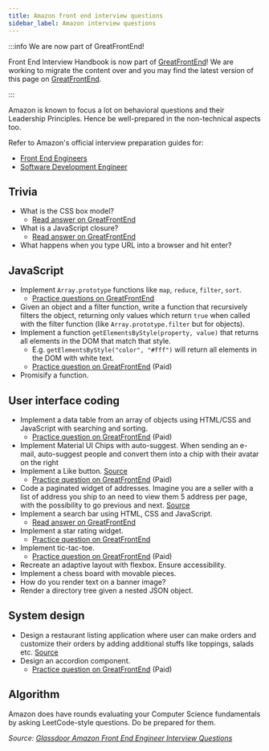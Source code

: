 ```yaml
---
title: Amazon front end interview questions
sidebar_label: Amazon interview questions
---
```


:::info We are now part of GreatFrontEnd!

Front End Interview Handbook is now part of [GreatFrontEnd](https://www.greatfrontend.com)! We are working to migrate the content over and you may find the latest version of this page on [GreatFrontEnd](https://www.greatfrontend.com/prepare).

:::

Amazon is known to focus a lot on behavioral questions and their Leadership Principles. Hence be well-prepared in the non-technical aspects too.

Refer to Amazon's official interview preparation guides for:

- [Front End Engineers](/companies/amazon.pdf)
- [Software Development Engineer](https://amazonsdeinterviewprep.splashthat.com/)

## Trivia

- What is the CSS box model?
  - [Read answer on GreatFrontEnd](https://www.greatfrontend.com/questions/quiz/explain-your-understanding-of-the-box-model-and-how-you-would-tell-the-browser-in-css-to-render-your-layout-in-different-box-models)
- What is a JavaScript closure?
  - [Read answer on GreatFrontEnd](https://www.greatfrontend.com/questions/quiz/what-is-a-closure-and-how-why-would-you-use-one)
- What happens when you type URL into a browser and hit enter?

## JavaScript

- Implement `Array.prototype` functions like `map`, `reduce`, `filter`, `sort`.
  - [Practice questions on GreatFrontEnd](https://www.greatfrontend.com/questions/js/coding/utilities)
- Given an object and a filter function, write a function that recursively filters the object, returning only values which return `true` when called with the filter function (like `Array.prototype.filter` but for objects).
- Implement a function `getElementsByStyle(property, value)` that returns all elements in the DOM that match that style.
  - E.g. `getElementsByStyle("color", "#fff")` will return all elements in the DOM with white text.
  - [Practice question on GreatFrontEnd](https://www.greatfrontend.com/questions/javascript/get-elements-by-class-name) (Paid)
- Promisify a function.

## User interface coding

- Implement a data table from an array of objects using HTML/CSS and JavaScript with searching and sorting.
  - [Practice question on GreatFrontEnd](https://www.greatfrontend.com/questions/javascript/data-selection) (Paid)
- Implement Material UI Chips with auto-suggest. When sending an e-mail, auto-suggest people and convert them into a chip with their avatar on the right
- Implement a Like button. [Source](https://leetcode.com/discuss/interview-question/1719943/Amazon-or-Phone-Screen-or-FEE-L5-or-Like-Button)
  - [Practice question on GreatFrontEnd](https://www.greatfrontend.com/questions/user-interface/like-button) (Paid)
- Code a paginated widget of addresses. Imagine you are a seller with a list of address you ship to an need to view them 5 address per page, with the possibility to go previous and next. [Source](<https://leetcode.com/discuss/interview-question/1984996/Amazon-Virtual-Onsite-April-2022-FrontEnd-Engineer-II-(L5)Vancouver-Offer>)
- Implement a search bar using HTML, CSS and JavaScript.
  - [Read answer on GreatFrontEnd](https://www.greatfrontend.com/questions/system-design/autocomplete)
- Implement a star rating widget.
  - [Practice question on GreatFrontEnd](https://www.greatfrontend.com/questions/user-interface/star-rating)
- Implement tic-tac-toe.
  - [Practice question on GreatFrontEnd](https://www.greatfrontend.com/questions/user-interface/tic-tac-toe) (Paid)
- Recreate an adaptive layout with flexbox. Ensure accessibility.
- Implement a chess board with movable pieces.
- How do you render text on a banner image?
- Render a directory tree given a nested JSON object.

## System design

- Design a restaurant listing application where user can make orders and customize their orders by adding additional stuffs like toppings, salads etc. [Source](<https://leetcode.com/discuss/interview-question/1984996/Amazon-Virtual-Onsite-April-2022-FrontEnd-Engineer-II-(L5)Vancouver-Offer>)
- Design an accordion component.
  - [Practice question on GreatFrontEnd](https://www.greatfrontend.com/questions/user-interface/accordion) (Paid)

## Algorithm

Amazon does have rounds evaluating your Computer Science fundamentals by asking LeetCode-style questions. Do be prepared for them.

_Source: [Glassdoor Amazon Front End Engineer Interview Questions](https://www.glassdoor.sg/Interview/Amazon-Front-End-Engineer-Interview-Questions-EI_IE6036.0,6_KO7,25.htm)_
